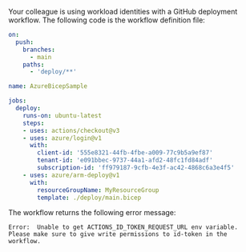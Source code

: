Your colleague is using workload identities with a GitHub deployment workflow. The following code is the workflow definition file:

```yaml
on:
  push:
    branches:
      - main
    paths:
      - 'deploy/**'

name: AzureBicepSample

jobs:
  deploy:
    runs-on: ubuntu-latest
    steps:
    - uses: actions/checkout@v3
    - uses: azure/login@v1
      with:
        client-id: '555e8321-44fb-4fbe-a009-77c9b5a9ef87'
        tenant-id: 'e091bbec-9737-44a1-afd2-48fc1fd84adf'
        subscription-id: 'ff979187-9cfb-4e3f-ac42-4868c6a3e4f5'
    - uses: azure/arm-deploy@v1
      with:
        resourceGroupName: MyResourceGroup
        template: ./deploy/main.bicep
```

The workflow returns the following error message:

```output
Error:  Unable to get ACTIONS_ID_TOKEN_REQUEST_URL env variable. Please make sure to give write permissions to id-token in the workflow.
```
